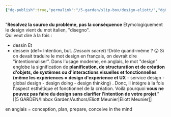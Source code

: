 ```yaml
---
{"dg-publish":true,"permalink":"/5-garden/slip-box/design-eliott/","dgHomeLink":"false","dgShowBacklinks":"false","dgShowLocalGraph":"false","dgShowInlineTitle":"false","dgShowFileTree":"fasle","dgEnableSearch":"false","dgShowToc":"false","dgLinkPreview":"false","dgShowTags":"false","created":"2024-08-08T18:07:27.305+02:00","updated":"2024-08-13T10:19:05.550+02:00"}
---
```


"**Résolvez la source du problème, pas la conséquence**
Etymologiquement le design vient du mot italien, "disegno".  
  Qui veut dire à la fois :  
- dessin
Et
- dessein (def= Intention, but. *Dessein secret*) !Drôle quand-même ? 😛 Si on devait traduire le mot design en français, on devrait dire "intentionnaliser".
Dans l'usage moderne, en anglais, le mot "design" englobe la signification de **planification, de structuration et de création d'objets, de systèmes ou d'interactions visuelles et fonctionnelles (même les expériences = design d'expérience et UX** - service design - global design - design doing - design thinking) . Donc, il intègre à la fois l'aspect esthétique et fonctionnel de la création.
Voilà pourquoi **vous ne pouvez pas faire du design sans clarifier l’intention de votre projet**."
[[5 GARDEN/!Inbox Garden/Authors/Eliott Meunier\|Eliott Meunier]]

en anglais = conception, plan, prepare, conceive in the mind